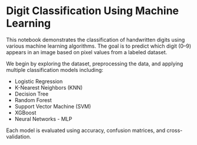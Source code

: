 # Digit Classification Using Machine Learning

This notebook demonstrates the classification of handwritten digits using various machine learning algorithms. The goal is to predict which digit (0–9) appears in an image based on pixel values from a labeled dataset.

We begin by exploring the dataset, preprocessing the data, and applying multiple classification models including:
- Logistic Regression
- K-Nearest Neighbors (KNN)
- Decision Tree
- Random Forest
- Support Vector Machine (SVM)
- XGBoost
- Neural Networks - MLP

Each model is evaluated using accuracy, confusion matrices, and cross-validation. 

